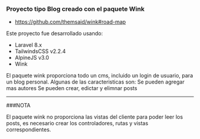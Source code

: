 ### Proyecto tipo Blog creado con el paquete Wink

- https://github.com/themsaid/wink#road-map


Este proyecto fue desarrollado usando:
- Laravel 8.x
- TailwindsCSS v2.2.4
- AlpineJS v3.0
- Wink

El paquete wink proporciona todo un cms, incluido un login de usuario, para un blog personal.
Algunas de las caracteristicas son:
Se pueden agregar mas autores
Se pueden crear, edictar y elimnar posts

-----------------------------

###NOTA

El paquete wink no proporciona las vistas del cliente para poder leer los posts, es necesario crear los controladores, rutas y vistas correspondientes.
